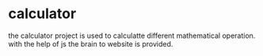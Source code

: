 # calculator
the calculator project is used to calculatte different mathematical operation.
with the help of js the brain to website is provided. 

